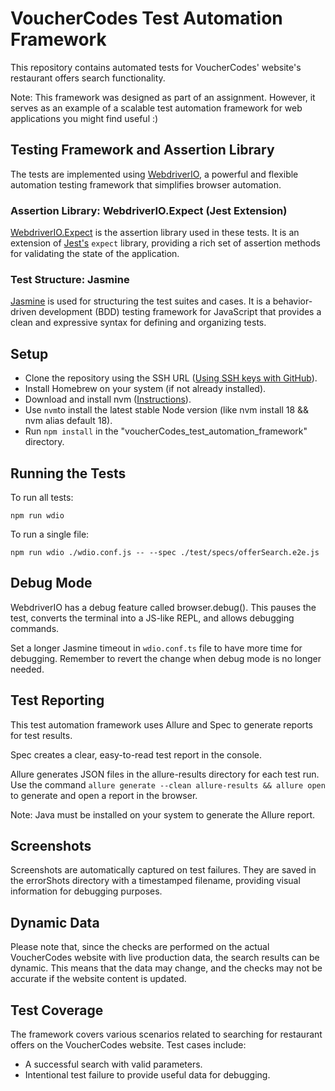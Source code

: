 # VoucherCodes Test Automation Framework

This repository contains automated tests for VoucherCodes' website's restaurant offers search functionality. 

Note: This framework was designed as part of an assignment. However, it serves as an example of a scalable test automation framework for web applications you might find useful :) 

## Testing Framework and Assertion Library

The tests are implemented using [WebdriverIO](https://webdriver.io/), a powerful and flexible automation testing framework that simplifies browser automation. 

### Assertion Library: WebdriverIO.Expect (Jest Extension)

[WebdriverIO.Expect]([https://webdriver.io/docs/api/expect.html](https://webdriver.io/docs/api/expect-webdriverio/#browser-matchers)) is the assertion library used in these tests. It is an extension of [Jest's](https://jestjs.io/) `expect` library, providing a rich set of assertion methods for validating the state of the application.

### Test Structure: Jasmine

[Jasmine](https://jasmine.github.io/) is used for structuring the test suites and cases. It is a behavior-driven development (BDD) testing framework for JavaScript that provides a clean and expressive syntax for defining and organizing tests.

## Setup

- Clone the repository using the SSH URL ([Using SSH keys with GitHub](https://docs.github.com/en/authentication/connecting-to-github-with-ssh)).
- Install Homebrew on your system (if not already installed).
- Download and install nvm ([Instructions](https://github.com/nvm-sh/nvm)).
- Use `nvm`to install the latest stable Node version (like nvm install 18 && nvm alias default 18).
- Run `npm install` in the "voucherCodes_test_automation_framework" directory.

## Running the Tests

To run all tests:

`npm run wdio`

To run a single file:

`npm run wdio ./wdio.conf.js -- --spec ./test/specs/offerSearch.e2e.js`

## Debug Mode

WebdriverIO has a debug feature called browser.debug(). This pauses the test, converts the terminal into a JS-like REPL, and allows debugging commands.

Set a longer Jasmine timeout in `wdio.conf.ts` file to have more time for debugging. Remember to revert the change when debug mode is no longer needed.

## Test Reporting

This test automation framework uses Allure and Spec to generate reports for test results.

Spec creates a clear, easy-to-read test report in the console.

Allure generates JSON files in the allure-results directory for each test run. Use the command `allure generate --clean allure-results && allure open` to generate and open a report in the browser.

Note: Java must be installed on your system to generate the Allure report.

## Screenshots

Screenshots are automatically captured on test failures. They are saved in the errorShots directory with a timestamped filename, providing visual information for debugging purposes.

## Dynamic Data

Please note that, since the checks are performed on the actual VoucherCodes website with live production data, the search results can be dynamic. This means that the data may change, and the checks may not be accurate if the website content is updated.

## Test Coverage

The framework covers various scenarios related to searching for restaurant offers on the VoucherCodes website. Test cases include:

- A successful search with valid parameters.
- Intentional test failure to provide useful data for debugging.
